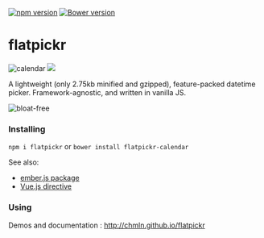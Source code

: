 [![npm version](https://badge.fury.io/js/flatpickr.svg)](https://badge.fury.io/js/flatpickr)
[![Bower version](https://badge.fury.io/bo/flatpickr-calendar.svg)](https://badge.fury.io/bo/flatpickr-calendar)

# flatpickr

![calendar](https://cloud.githubusercontent.com/assets/11352152/12437093/dea42f28-bee8-11e5-8cd9-c9fdb92a04db.png) ![](https://cloud.githubusercontent.com/assets/11352152/12774092/8574034c-ca0f-11e5-9656-14711e806479.png)

A lightweight (only 2.75kb minified and gzipped), feature-packed datetime picker. 
Framework-agnostic, and written in vanilla JS.

![bloat-free](https://github.com/chmln/flatpickr/blob/gh-pages/assets/size_chart.png?raw=true)

### Installing

`npm i flatpickr` or `bower install flatpickr-calendar`

See also:
* [ember.js package](https://www.npmjs.com/package/ember-cli-flatpickr)
* [Vue.js directive](https://github.com/chmln/flatpickr/blob/gh-pages/src/flatpickr.vue.js)


### Using
Demos and documentation : http://chmln.github.io/flatpickr
